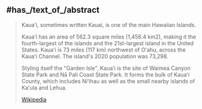 
## #has_/text_of_/abstract 

> Kauaʻi, sometimes written Kauai, is one of the main Hawaiian Islands. 
>
> Kauaʻi has an area of 562.3 square miles (1,456.4 km2), making it the fourth-largest of the islands and the 21st-largest island in the United States. Kauaʻi is 73 miles (117 km) northwest of Oʻahu, across the Kauaʻi Channel. The island's 2020 population was 73,298.
>
> Styling itself the "Garden Isle", Kauaʻi is the site of Waimea Canyon State Park and Nā Pali Coast State Park. It forms the bulk of Kauaʻi County, which includes Niʻihau as well as the small nearby islands of Kaʻula and Lehua.
>
> [Wikipedia](https://en.wikipedia.org/wiki/Kaua%CA%BBi) 



